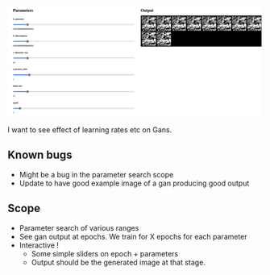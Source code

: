 ![example](./example.png)

I want to see effect of learning rates etc on Gans.

## Known bugs
- Might be a bug in the parameter search scope  
- Update to have good example image of a gan producing good output

## Scope
- Parameter search of various ranges
- See gan output at epochs. We train for X epochs for each parameter
- Interactive ! 
  - Some simple sliders on epoch + parameters
  - Output should be the generated image at that stage.
